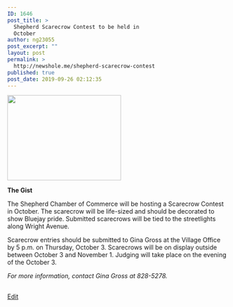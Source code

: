 ```yaml
---
ID: 1646
post_title: >
  Shepherd Scarecrow Contest to be held in
  October
author: ng23055
post_excerpt: ""
layout: post
permalink: >
  http://newshole.me/shepherd-scarecrow-contest
published: true
post_date: 2019-09-26 02:12:35
---
```

<img class="alignnone size-full wp-image-1647" src="http://newshole.me/wp-content/uploads/2019/09/A20person20that20is20standing20in20the20grass0A0ADescription20automatically20generated.jpeg" alt="" width="259" height="194" />

<b>The Gist</b>

The Shepherd Chamber of Commerce will be hosting a Scarecrow Contest in October. The scarecrow will be life-sized and should be decorated to show Bluejay pride. Submitted scarecrows will be tied to the streetlights along Wright Avenue.

Scarecrow entries should be submitted to Gina Gross at the Village Office by 5 p.m. on Thursday, October 3. Scarecrows will be on display outside between October 3 and November 1. Judging will take place on the evening of the October 3.

<i>For more information, contact Gina Gross at 828-5278.</i>

##

<a href="https://docs.google.com/document/d/1B4QenAZZC_yEwstfDWxLEp2Ihxd4pzKYKyZmTEwtY94/edit?usp=sharing">Edit</a>
